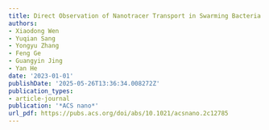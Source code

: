 ```yaml
---
title: Direct Observation of Nanotracer Transport in Swarming Bacteria during Antibiotic Adaptation
authors:
- Xiaodong Wen
- Yuqian Sang
- Yongyu Zhang
- Feng Ge
- Guangyin Jing
- Yan He
date: '2023-01-01'
publishDate: '2025-05-26T13:36:34.008272Z'
publication_types:
- article-journal
publication: '*ACS nano*'
url_pdf: https://pubs.acs.org/doi/abs/10.1021/acsnano.2c12785
---
```


